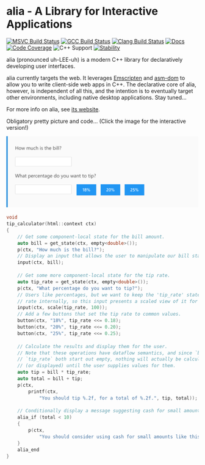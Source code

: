 alia - A Library for Interactive Applications
=============================================

[![MSVC Build Status](https://github.com/alialib/alia/workflows/MSVC/badge.svg)](https://github.com/alialib/alia/actions)
[![GCC Build Status](https://github.com/alialib/alia/workflows/GCC/badge.svg)](https://github.com/alialib/alia/actions)
[![Clang Build Status](https://github.com/alialib/alia/workflows/Clang/badge.svg)](https://github.com/alialib/alia/actions)
[![Docs](https://github.com/alialib/alia-docs/actions/workflows/docs-staging.yml/badge.svg)](https://github.com/alialib/alia-docs/actions/workflows/docs-staging.yml)
[![Code Coverage](https://codecov.io/gh/alialib/alia/branch/main/graph/badge.svg)](https://codecov.io/gh/alialib/alia)
![C++ Support](https://img.shields.io/badge/C++-17-blue?logo=c%2B%2B)
[![Stability](https://img.shields.io/badge/stability-unstable-yellow.svg)](https://github.com/orangemug/stability-badges#unstable)

alia (pronounced uh-LEE-uh) is a modern C++ library for declaratively
developing user interfaces.

alia currently targets the web. It leverages
[Emscripten](https://emscripten.org/) and
[asm-dom](https://github.com/mbasso/asm-dom) to allow you to write client-side
web apps in C++. The declarative core of alia, however, is independent of all
this, and the intention is to eventually target other environments, including
native desktop applications. Stay tuned...

For more info on alia, see [its website](https://alia.dev/).

Obligatory pretty picture and code... (Click the image for the
interactive version!)

[<img src=".github/teaser.svg" alt="alia/HTML Tip Calculator">](https://alia.dev/#/?id=live-example)

```cpp
void
tip_calculator(html::context ctx)
{
    // Get some component-local state for the bill amount.
    auto bill = get_state(ctx, empty<double>());
    p(ctx, "How much is the bill?");
    // Display an input that allows the user to manipulate our bill state.
    input(ctx, bill);

    // Get some more component-local state for the tip rate.
    auto tip_rate = get_state(ctx, empty<double>());
    p(ctx, "What percentage do you want to tip?");
    // Users like percentages, but we want to keep the 'tip_rate' state as a
    // rate internally, so this input presents a scaled view of it for the user.
    input(ctx, scale(tip_rate, 100));
    // Add a few buttons that set the tip rate to common values.
    button(ctx, "18%", tip_rate <<= 0.18);
    button(ctx, "20%", tip_rate <<= 0.20);
    button(ctx, "25%", tip_rate <<= 0.25);

    // Calculate the results and display them for the user.
    // Note that these operations have dataflow semantics, and since `bill` and
    // `tip_rate` both start out empty, nothing will actually be calculated
    // (or displayed) until the user supplies values for them.
    auto tip = bill * tip_rate;
    auto total = bill + tip;
    p(ctx,
        printf(ctx,
            "You should tip %.2f, for a total of %.2f.", tip, total));

    // Conditionally display a message suggesting cash for small amounts.
    alia_if (total < 10)
    {
        p(ctx,
            "You should consider using cash for small amounts like this.");
    }
    alia_end
}
```
